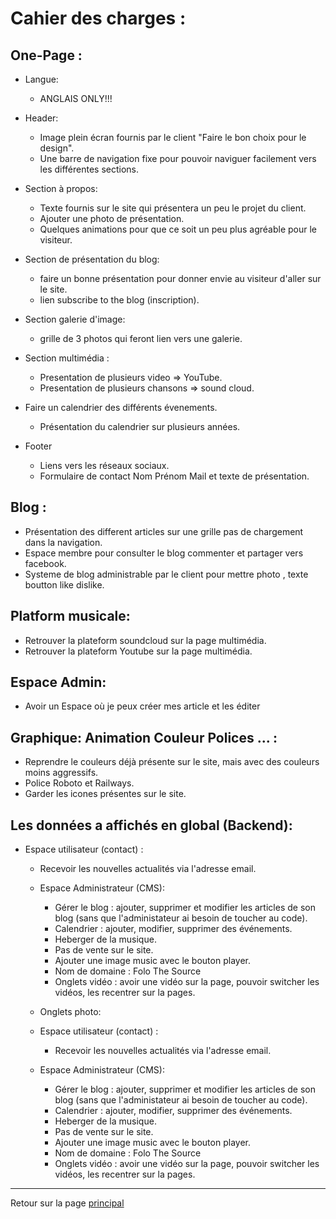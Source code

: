 # Cahier des charges :

## One-Page : 
* Langue: 
  * ANGLAIS ONLY!!!

* Header: 
  * Image plein écran fournis par le client "Faire le bon choix pour le design".
  * Une barre de navigation fixe pour pouvoir naviguer facilement vers les différentes sections.
  
* Section à propos:
  * Texte fournis sur le site qui présentera un peu le projet du client.
  * Ajouter une photo de présentation.
  * Quelques animations pour que ce soit un peu plus agréable pour le visiteur. 


* Section de présentation du blog:
  * faire un bonne présentation pour donner envie au visiteur d'aller sur le site.
  * lien subscribe to the blog (inscription).
  
* Section galerie d'image:
  * grille de 3 photos qui feront lien vers une galerie.
  
* Section multimédia : 
  * Presentation de plusieurs video => YouTube.
  * Presentation de plusieurs chansons => sound cloud.
  
* Faire un calendrier des différents évenements. 
  * Présentation du calendrier sur plusieurs années.
  
* Footer
  * Liens vers les réseaux sociaux.
  * Formulaire de contact Nom Prénom Mail et texte de présentation.


## Blog : 
* Présentation des different articles sur une grille pas de chargement dans la navigation.
* Espace membre pour consulter le blog commenter et partager vers facebook. 
* Systeme de blog administrable par le client pour mettre photo , texte boutton like dislike.
  
  
## Platform musicale:
* Retrouver la plateform soundcloud sur la page multimédia.
* Retrouver la plateform Youtube sur la page multimédia.
 
 
## Espace Admin:
* Avoir un Espace où je peux créer mes article et les éditer
 
 
## Graphique: Animation Couleur Polices ... : 
* Reprendre le couleurs déjà présente sur le site, mais avec des couleurs moins aggressifs.
* Police Roboto et Railways.
* Garder les icones présentes sur le site.


## Les données a affichés en global (Backend):
* Espace utilisateur (contact) : 
  * Recevoir les nouvelles actualités via l'adresse email.
  * Espace Administrateur (CMS):
    * Gérer le blog : ajouter, supprimer et modifier les articles de son blog (sans que l'administateur ai besoin de toucher au code).
    * Calendrier : ajouter, modifier, supprimer des événements.
    * Heberger de la musique.
    * Pas de vente sur le site.
    * Ajouter une image music avec le bouton player.
    * Nom de domaine : Folo The Source
    * Onglets vidéo : avoir une vidéo sur la page, pouvoir switcher les vidéos, les recentrer sur la pages.
  * Onglets photo: 
    
  * Espace utilisateur (contact) : 
    * Recevoir les nouvelles actualités via l'adresse email.
    
  * Espace Administrateur (CMS):
    * Gérer le blog : ajouter, supprimer et modifier les articles de son blog (sans que l'administateur ai besoin de toucher au code).
    * Calendrier : ajouter, modifier, supprimer des événements.
    * Heberger de la musique.
    * Pas de vente sur le site.
    * Ajouter une image music avec le bouton player.
    * Nom de domaine : Folo The Source
    * Onglets vidéo : avoir une vidéo sur la page, pouvoir switcher les vidéos, les recentrer sur la pages.
       
  
---
Retour sur la page [principal](README.md)
